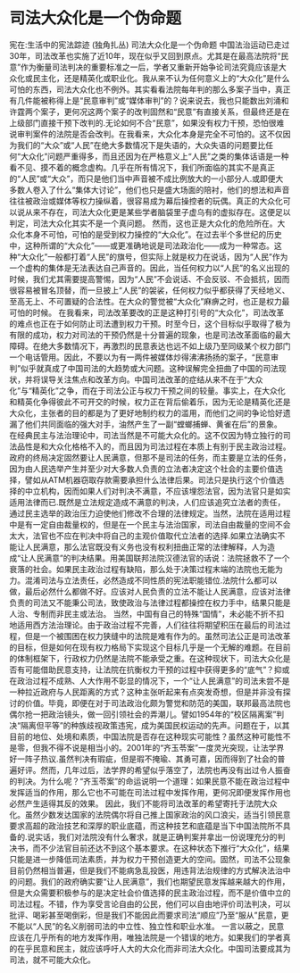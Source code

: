 # 司法大众化是一个伪命题

宪在:生活中的宪法踪迹 (独角扎丛)
司法大众化是一个伪命题
中国法治运动已走过30年，司法改革也实施了近10年，现在似乎又回到原点。尤其是在最高法院将“民意”作为衡量司法判决的重要标准之一后，学者又重新开始争论司法究竟应该是大众化或民主化，还是精英化或职业化。我从来不认为任何意义上的“大众化”是什么可怕的东西，司法大众化也不例外。其实看看法院每年判的那么多案子当中，真正有几件能被称得上是“民意审判”或“媒体审判”的？说来说去，我也只能数出刘涌和许霆两个案子，更何况这两个案子的改判固然和“民意”有直接关系，但最终还是在上级部门直接干预下改判的.无论如何不合“民意”，如果没有权力干预，恐怕很难说审判案件的法院是否会改判。在我看来，大众化本身是完全不可怕的。这不仅因为我们的“大众”或“人民”在绝大多数情况下是失语的，大众失语的问题要比任何“大众化”问题严重得多，而且还因为在严格意义上“人民”之类的集体话语是一种看不见、摸不着的概念虚构。几乎在所有情况下，我们所面临的其实不是真正的“人民”或“大众”，而只是他们当中声音被不成比例放大的一小部分人.或即便大多数人卷入了什么“集体大讨论”，他们也只是盛大场面的陪衬，他们的想法和声音往往被政治或媒体等权力操纵着，很容易成为幕后操控者的玩偶。真正的大众化可以说从来不存在，司法大众化更是某些学者脑袋里子虚乌有的虚拟存在。这便足以判定，司法大众化其实不是一个真问题。
然而，这也正是大众化的危险所在。大众化本身不可怕，可怕的是受到权力操控的“大众化”。在过去半个多世纪的历史中，这种所谓的“大众化”——或更准确地说是司法政治化——成为一种常态。这种“大众化”一般都打着“人民”的旗号，但实际上就是权力在说话，因为“人民”作为一个虚构的集体是无法表达自己声音的。因此，当任何权力以“人民”的名义出现的时候，我们尤其需要提高警惕，因为“人民”不会说话、不会反驳、不会抵抗，因而很容易被冒名顶替，而一旦披上“人民”的袈裟，任何权力似乎都获得了天经地义、至高无上、不可置疑的合法性。在大众的警觉被“大众化”麻痹之时，也正是权力最可怕的时候。
在我看来，司法改革要改的正是这种打引号的“大众化”，司法改革的难点也正在于如何防止司法遭到权力干预。时至今日，这个目标似乎取得了极为有限的成功，权力对司法的干预仍然是十分普遍的现象，也是司法改革面临的最大障碍。在绝大多数情况下，再激烈的民意表达也远不如上级乃至同级某个权力部门一个电话管用。因此，不要以为有一两件被媒体炒得沸沸扬扬的案子，“民意审判”似乎就真成了中国司法的大趋势或大问题。这种误解完全扭曲了中国的司法现状，并将误导关注焦点和改革方向。中国司法改革的症结从来不在于“大众化”与“精英化”之争，而在于司法公正与权力干预之间的较量。事实上，在大众化和精英化争得彼此不可开交的时候，权力正在背后偷着乐，因为无论是精英化还是大众化，主张者的目的都是为了更好地制约权力的滥用，而他们之间的争论恰好遗漏了他们共同面临的强大对手，油然产生了一副“螳螂捕蝉、黄雀在后”的景象。
在经典民主与法治理论中，司法当然是不可能大众化的。这不仅因为特立独行的司法品性是和大众化格格不入的，而且因为司法过程在本质上有别于民主政治过程。政府的终局决定固然要让人民满意，但那不是司法的任务，而主要是立法的任务，因为由人民选举产生并至少对大多数人负责的立法者决定这个社会的主要价值选择，譬如从ATM机器窃取存款需要承担什么法律后果。司法只是执行这个价值选择的中立机构，因而如果人们对判决不满意，不应该埋怨法官，因为法官只是如实适用法律而已.既然是立法规定造成不满意的判决，人们应该追究立法者的责任，通过民主选举的政治压力迫使他们修改不合理的法律规定。当然，法院在适用过程中是有一定自由裁量权的，但是在一个民主与法治国家，司法自由裁量的空间不会太大，法官也不应在判决中将自己的主观价值取代立法者的选择.如果立法确实不能让人民满意，那么法官既没有义务也没有权利扭曲正常的法律解释，人为造成“让人民满意”的判决结果。用美国联邦法院汉德法官的话说：法院拯救不了一个衰落的社会。如果民主政治过程有缺陷，那么处于决策过程末端的法院也无能为力。混淆司法与立法责任，必然造成不同性质的宪法职能错位.法院什么都可以做，最后必然什么都做不好。应该对人民负责的立法不能让人民满意，应该对法律负责的司法又不能秉公司法，致使政治与法律过程都操控在权力手中，结果只能是人治、专制而非民主或法治。
当然，中国有自己的特殊“国情”，未必能不折不扣地适用西方法治理论。由于政治过程不完善，人们往往将期望积压在最后的司法过程，但是一个被围困在权力狭缝中的法院是难有作为的。虽然司法公正是司法改革的目标，但是如何在现有权力格局下实现这个目标几乎是一个无解的难题。在目前的体制框架下，行政权力仍然是法院不能承受之重。在这种现状下，司法大众化是否有可能借助民意支持，让法院在抗衡权力干预的过程中获得更多的“底气”？抑或在政治过程不成熟、人大作用不彰显的情况下，一个“让人民满意”的司法未尝不是一种拉近政府与人民距离的方式？这种主张听起来有点突发奇想，但是并非没有探讨的价值。毕竟，即便在对于司法政治化颇为警觉和防范的美国，联邦最高法院也偶尔抢一把政治镜头，做一回引领社会的弄潮儿。譬如1954年的“校区隔离案”判决“隔离但平等”的种族歧视政策违宪，成为美国民权运动的先声。问题在于，以其目前的地位、处境和素质，中国法院是否存在这种现实可能性？虽然这种可能性不是零，但我不得不说是相当小的。2001年的“齐玉苓案”一度灵光突现，让法学界好一阵子热议.虽然判决有瑕疵，但是瑕不掩瑜、其勇可嘉，因而得到了社会的普遍好评。然而，几年过后，法学界的希望似乎落空了，法院也再没有出过令人振奋的判决。为什么呢？“齐玉苓案”的命运说明一个道理：如果民意不能在政治过程中发挥适当的作用，那么它也不可能在司法过程中发挥作用，更何况即便发挥作用也必然产生适得其反的效果。
因此，我们不能将司法改革的希望寄托于法院大众化。虽然少数发达国家的法院偶尔将自己推上国家政治的风口浪尖，适当引领民意要求高超的政治技艺和深厚的职业底蕴，而这种技艺和底蕴是当下中国法院所不具备的.说实话，我们对法院没有什么奢求，就是正确判案并拿出一份说理充分的判决书，而不少法官目前还达不到这个基本要求。在这种状态下推行“大众化”，结果只能是进一步降低司法素质，并为权力干预创造更大的空间。固然，司法不公现象目前仍然相当普遍，但是我们不能病急乱投医，用违背法治规律的方式解决法治中的问题。我们的政府确实要“让人民满意”，我们也期望民意发挥越来越大的作用，但是大众需要积极参与的是决定社会价值选择的民主政治过程，而不是价值中立的司法过程。不错，作为享受言论自由的公民，他们可以自由地评价司法判决，可以批评、喝彩甚至喝倒彩，但是我们不能因此而要求司法“顺应”乃至“服从”民意，更不能以“人民”的名义削弱司法的中立性、独立性和职业水准。
一言以蔽之，民意应该在几乎所有的地方发挥作用，唯独法院是一个错误的地方。如果我们的学者真的在乎民意和民主，就应该呼吁人大的大众化而非司法大众化。中国司法要成其为司法，就不可能大众化。